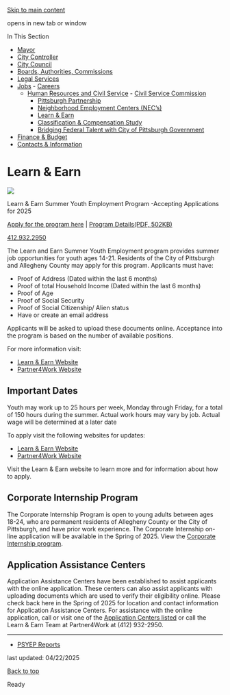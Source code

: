 [Skip to main content](https://www.pittsburghpa.gov/City-Government/Jobs/Human-Resources-and-Civil-Service/Learn-Earn#main-content)

opens in new tab or window

In This Section

- [Mayor](https://www.pittsburghpa.gov/City-Government/Mayor)
- [City Controller](https://www.pittsburghpa.gov/City-Government/City-Controllers-Office)
- [City Council](https://www.pittsburghpa.gov/City-Government/City-Council)
- [Boards, Authorities, Commissions](https://www.pittsburghpa.gov/City-Government/Boards-Authorities-Commissions)
- [Legal Services](https://www.pittsburghpa.gov/City-Government/Legal-Services)
- [Jobs](https://www.pittsburghpa.gov/City-Government/Jobs)  - [Careers](https://www.pittsburghpa.gov/City-Government/Jobs/Careers)
  - [Human Resources and Civil Service](https://www.pittsburghpa.gov/City-Government/Jobs/Human-Resources-and-Civil-Service)    - [Civil Service Commission](https://www.pittsburghpa.gov/City-Government/Jobs/Human-Resources-and-Civil-Service/Civil-Service-Commission)
    - [Pittsburgh Partnership](https://www.pittsburghpa.gov/City-Government/Jobs/Human-Resources-and-Civil-Service/Pittsburgh-Partnership)
    - [Neighborhood Employment Centers (NEC’s)](https://www.pittsburghpa.gov/City-Government/Jobs/Human-Resources-and-Civil-Service/Neighborhood-Employment-Centers-NEC%E2%80%99s)
    - [Learn & Earn](https://www.pittsburghpa.gov/City-Government/Jobs/Human-Resources-and-Civil-Service/Learn-Earn)
    - [Classification & Compensation Study](https://www.pittsburghpa.gov/City-Government/Jobs/Human-Resources-and-Civil-Service/Classification-Compensation-Study)
    - [Bridging Federal Talent with City of Pittsburgh Government](https://www.pittsburghpa.gov/City-Government/Jobs/Human-Resources-and-Civil-Service/Bridging-Federal-Talent-with-City-of-Pittsburgh-Government)
- [Finance & Budget](https://www.pittsburghpa.gov/City-Government/Finance-Budget)
- [Contacts & Information](https://www.pittsburghpa.gov/City-Government/Contacts-Information)

# Learn & Earn

![](https://www.pittsburghpa.gov/files/assets/city/v/1/hr/images/lear-earn-logo.png)

Learn & Earn Summer Youth Employment Program -Accepting Applications for 2025

[Apply for the program here](https://www.jobs4summer.org/) \| [Program Details(PDF, 502KB)](https://www.pittsburghpa.gov/files/assets/city/v/1/mayor/documents/le-3-tier-flyer.pdf "Learn & Earn Flyer - PDF Format")

[412.932.2950](tel:4129322950)

The Learn and Earn Summer Youth Employment program provides summer job opportunities for youth ages 14-21. Residents of the City of Pittsburgh and Allegheny County may apply for this program. Applicants must have:

- Proof of Address (Dated within the last 6 months)
- Proof of total Household Income (Dated within the last 6 months)
- Proof of Age
- Proof of Social Security
- Proof of Social Citizenship/ Alien status
- Have or create an email address

Applicants will be asked to upload these documents online. Acceptance into the program is based on the number of available positions.

For more information visit:

- [Learn & Earn Website](https://www.partner4work.org/learn-earn)
- [Partner4Work Website](https://www.partner4work.org/)

## Important Dates

Youth may work up to 25 hours per week, Monday through Friday, for a total of 150 hours during the summer. Actual work hours may vary by job. Actual wage will be determined at a later date

To apply visit the following websites for updates:

- [Learn & Earn Website](https://www.partner4work.org/learn-earn)
- [Partner4Work Website](https://www.partner4work.org/)

Visit the Learn & Earn website to learn more and for information about how to apply.

## Corporate Internship Program

The Corporate Internship Program is open to young adults between ages 18-24, who are permanent residents of Allegheny County or the City of Pittsburgh, and have prior work experience. The Corporate Internship on-line application will be available in the Spring of 2025. View the [Corporate Internship program](https://www.partner4work.org/).

## Application Assistance Centers

Application Assistance Centers have been established to assist applicants with the online application. These centers can also assist applicants with uploading documents which are used to verify their eligibility online. Please check back here in the Spring of 2025 for location and contact information for Application Assistance Centers. For assistance with the online application, call or visit one of the [Application Centers listed](https://www.partner4work.org/) or call the Learn & Earn Team at Partner4Work at (412) 932-2950.

* * *

- [PSYEP Reports](https://www.pittsburghpa.gov/City-Government/Jobs/Human-Resources-and-Civil-Service/Learn-Earn/PSYEP-Reports)

last updated: 04/22/2025

[Back to top](https://www.pittsburghpa.gov/City-Government/Jobs/Human-Resources-and-Civil-Service/Learn-Earn#body-top)

Ready
